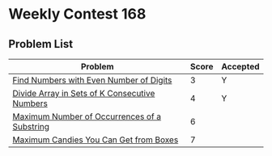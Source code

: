 # Weekly Contest 168

## Problem List

| Problem | Score | Accepted |
| - | - | - |
| [Find Numbers with Even Number of Digits](https://leetcode.com/contest/weekly-contest-168/problems/find-numbers-with-even-number-of-digits) | 3 | Y |
| [Divide Array in Sets of K Consecutive Numbers](https://leetcode.com/contest/weekly-contest-168/problems/divide-array-in-sets-of-k-consecutive-numbers) | 4 | Y |
| [Maximum Number of Occurrences of a Substring](https://leetcode.com/contest/weekly-contest-168/problems/maximum-number-of-occurrences-of-a-substring) | 6 | |
| [Maximum Candies You Can Get from Boxes](https://leetcode.com/contest/weekly-contest-168/problems/maximum-candies-you-can-get-from-boxes) | 7 | |
